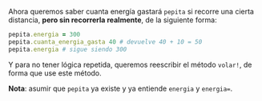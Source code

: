 Ahora queremos saber cuanta energía gastará `pepita` si recorre una cierta distancia, **pero sin recorrerla realmente**, de la siguiente forma:

```ruby
pepita.energia = 300
pepita.cuanta_energia_gasta 40 # devuelve 40 + 10 = 50
pepita.energia # sigue siendo 300
```

Y para no tener lógica repetida, queremos reescribir el método `volar!`, de forma que use este método. 

**Nota**: asumir que `pepita` ya existe y ya entiende `energia` y  `energia=`.




